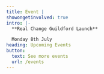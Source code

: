 ```yaml
---
title: Event |
showongetinvolved: true
intro: |-
  **Real Change Guildford Launch**

  Monday 8th July
heading: Upcoming Events
button:
  text: See more events
  url: /events
---
```



